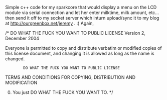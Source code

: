 Simple c++ code for my sparkcore that would display a menu on the LCD module via serial connection and let her enter milktime, milk amount, etc... then send it off to my socket server which inturn upload/sync it to my blog at http://ourgreenbox.net/jeremy . :)
Again,


/*
 DO WHAT THE FUCK YOU WANT TO PUBLIC LICENSE 
                    Version 2, December 2004 

 Everyone is permitted to copy and distribute verbatim or modified 
 copies of this license document, and changing it is allowed as long 
 as the name is changed. 

            DO WHAT THE FUCK YOU WANT TO PUBLIC LICENSE 
   TERMS AND CONDITIONS FOR COPYING, DISTRIBUTION AND MODIFICATION 

  0. You just DO WHAT THE FUCK YOU WANT TO.
*/
